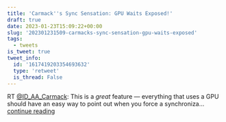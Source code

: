 ```yaml
---
title: 'Carmack''s Sync Sensation: GPU Waits Exposed!'
draft: true
date: 2023-01-23T15:09:22+00:00
slug: '202301231509-carmacks-sync-sensation-gpu-waits-exposed'
tags:
  - tweets
is_tweet: true
tweet_info:
  id: '1617419203354693632'
  type: 'retweet'
  is_thread: False
---
```




RT [@ID_AA_Carmack](https://x.com/ID_AA_Carmack): This is a *great* feature — everything that uses a GPU should have an easy way to point out when you force a synchroniza… [continue reading](https://x.com/sytelus/status/1617419203354693632)
